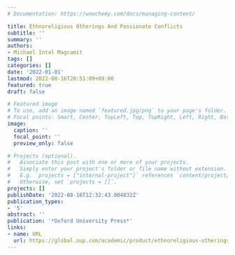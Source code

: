 ```yaml
---
# Documentation: https://wowchemy.com/docs/managing-content/

title: Ethnoreligious Otherings And Passionate Conflicts
subtitle: ''
summary: ''
authors:
- Michael Intal Magcamit
tags: []
categories: []
date: '2022-01-01'
lastmod: 2022-08-16T20:51:09+09:00
featured: true
draft: false

# Featured image
# To use, add an image named `featured.jpg/png` to your page's folder.
# Focal points: Smart, Center, TopLeft, Top, TopRight, Left, Right, BottomLeft, Bottom, BottomRight.
image:
  caption: ''
  focal_point: ''
  preview_only: false

# Projects (optional).
#   Associate this post with one or more of your projects.
#   Simply enter your project's folder or file name without extension.
#   E.g. `projects = ["internal-project"]` references `content/project/deep-learning/index.md`.
#   Otherwise, set `projects = []`.
projects: []
publishDate: '2022-08-16T12:32:43.004832Z'
publication_types:
- '5'
abstract: ''
publication: '*Oxford University Press*'
links:
- name: URL
  url: https://global.oup.com/academic/product/ethnoreligious-otherings-and-passionate-conflicts-9780192847751?cc=gb&lang=en&
---
```

